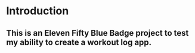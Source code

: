 # Introduction

<h2>This is an Eleven Fifty Blue Badge project to test my ability to create a workout log app.<h2>
